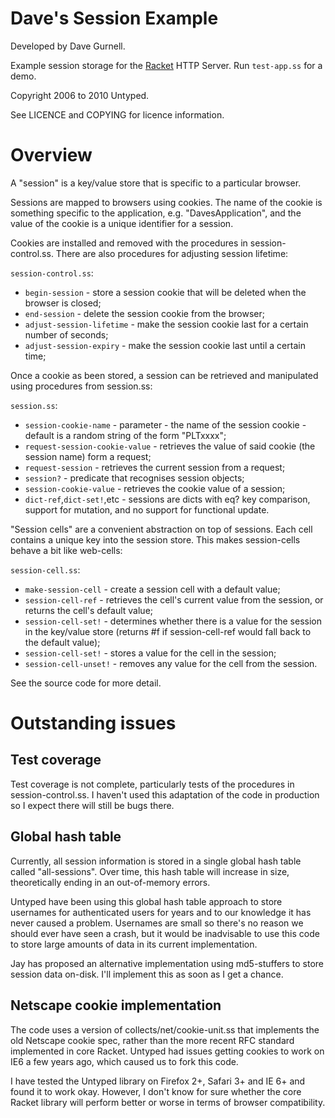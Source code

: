Dave's Session Example
======================

Developed by Dave Gurnell.

Example session storage for the [Racket][1] HTTP Server. Run `test-app.ss` for a demo.

Copyright 2006 to 2010 Untyped.

See LICENCE and COPYING for licence information.

[1]: http://www.racket-lang.org

Overview
========

A "session" is a key/value store that is specific to a particular browser.

Sessions are mapped to browsers using cookies. The name of the cookie is something specific to the application,
e.g. "DavesApplication", and the value of the cookie is a unique identifier for a session.

Cookies are installed and removed with the procedures in session-control.ss. There are also procedures for adjusting session lifetime:

`session-control.ss`:

  - `begin-session` - store a session cookie that will be deleted when the browser is closed;
  - `end-session` - delete the session cookie from the browser;
  - `adjust-session-lifetime` - make the session cookie last for a certain number of seconds;
  - `adjust-session-expiry` - make the session cookie last until a certain time;

Once a cookie as been stored, a session can be retrieved and manipulated using procedures from session.ss:

`session.ss`:

  - `session-cookie-name` - parameter - the name of the session cookie - default is a random string of the form "PLTxxxx";
  - `request-session-cookie-value` - retrieves the value of said cookie (the session name) form a request;
  - `request-session` - retrieves the current session from a request;
  - `session?` - predicate that recognises session objects;
  - `session-cookie-value` - retrieves the cookie value of a session;
  - `dict-ref`,`dict-set!`,etc - sessions are dicts with eq? key comparison, support for mutation, and no support for functional update.

"Session cells" are a convenient abstraction on top of sessions. Each cell contains a unique key into the session store.
This makes session-cells behave a bit like web-cells:

`session-cell.ss`:

  - `make-session-cell` - create a session cell with a default value;
  - `session-cell-ref` - retrieves the cell's current value from the session, or returns the cell's default value;
  - `session-cell-set!` - determines whether there is a value for the session in the key/value store (returns #f if session-cell-ref would fall back to the default value);
  - `session-cell-set!` - stores a value for the cell in the session;
  - `session-cell-unset!` - removes any value for the cell from the session.

See the source code for more detail.

Outstanding issues
==================

Test coverage
-------------

Test coverage is not complete, particularly tests of the procedures in session-control.ss.
I haven't used this adaptation of the code in production so I expect there will still be bugs there.

Global hash table
-----------------

Currently, all session information is stored in a single global hash table called "all-sessions".
Over time, this hash table will increase in size, theoretically ending in an out-of-memory errors.

Untyped have been using this global hash table approach to store usernames for authenticated users
for years and to our knowledge it has never caused a problem. Usernames are small so there's
no reason we should ever have seen a crash, but it would be inadvisable to use this code to store
large amounts of data in its current implementation.

Jay has proposed an alternative implementation using md5-stuffers to store session data on-disk.
I'll implement this as soon as I get a chance.

Netscape cookie implementation
------------------------------

The code uses a version of collects/net/cookie-unit.ss that implements the old Netscape cookie spec,
rather than the more recent RFC standard implemented in core Racket. Untyped had issues getting cookies
to work on IE6 a few years ago, which caused us to fork this code.

I have tested the Untyped library on Firefox 2+, Safari 3+ and IE 6+ and found it to work okay.
However, I don't know for sure whether the core Racket library will perform better or worse in terms
of browser compatibility.
